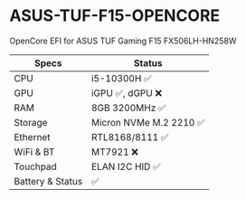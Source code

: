 # ASUS-TUF-F15-OPENCORE
OpenCore EFI for ASUS TUF Gaming F15 FX506LH-HN258W
                    
Specs  | Status
------------- | -------------
CPU  | i5-10300H :white_check_mark:
GPU  | iGPU :white_check_mark:, dGPU :x:
RAM  | 8GB 3200MHz :white_check_mark: 
Storage  | Micron NVMe M.2 2210 :white_check_mark:
Ethernet  | RTL8168/8111 :white_check_mark:
WiFi & BT  | MT7921 :x:
Touchpad  | ELAN I2C HID :white_check_mark:
Battery & Status | :white_check_mark:
